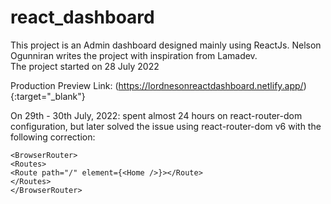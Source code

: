 # react_dashboard
This project is an Admin dashboard designed mainly using ReactJs. Nelson Ogunniran writes the project with inspiration from Lamadev.<br> 
The project started on 28 July 2022 <br>

Production Preview Link: (https://lordnesonreactdashboard.netlify.app/){:target="_blank"}

On 29th - 30th July, 2022: spent almost 24 hours on react-router-dom configuration, but later solved the issue using react-router-dom v6 with the following correction:<br>
```
<BrowserRouter>
<Routes>
<Route path="/" element={<Home />}></Route>
</Routes>
</BrowserRouter>
```
